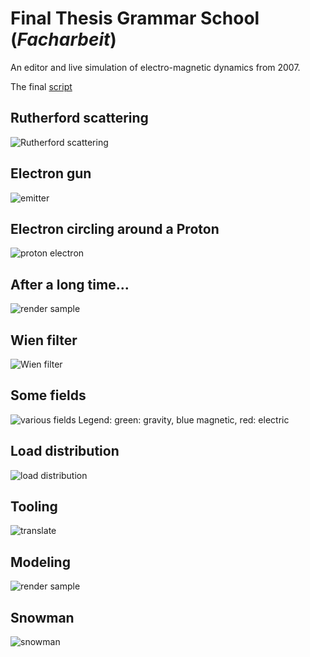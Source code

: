 # Final Thesis Grammar School (*Facharbeit*)

An editor and live simulation of electro-magnetic dynamics from 2007.

The final [script](./Skript/Facharbeit.pdf)

## Rutherford scattering

![Rutherford scattering](./Skript/graphics/Rutherfordstreuung_white.png)

## Electron gun

![emitter](./Skript/graphics/Emitter_mit_Elektronenspur_white.png)

## Electron circling around a Proton

![proton electron](./Skript/graphics/El_Pr_white.png)

## After a long time...

![render sample](./Programm/trace_rose.png)

## Wien filter

![Wien filter](./Skript/graphics/wien_white.png)

## Some fields

![various fields](./Skript/graphics/Felder_white.png)
Legend: green: gravity, blue magnetic, red: electric

## Load distribution

![load distribution](./Skript/graphics/ladungsverteilung3_white.png)

## Tooling

![translate](./Skript/graphics/TranslateTool.png)

## Modeling

![render sample](./Skript/graphics/rendersample_white.png)

## Snowman

![snowman](./Programm/schneemann.png)